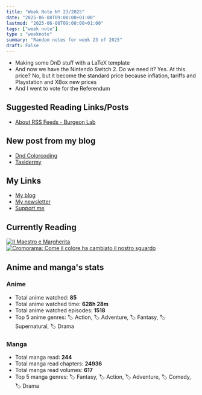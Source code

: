 ```yaml
---
title: "Week Note Nº 23/2025"
date: "2025-06-08T09:00:00+01:00"
lastmod: "2025-06-08T09:00:00+01:00"
tags: ["week note"]
type : "weeknote"
summary: "Random notes for week 23 of 2025"
draft: False
---
```


- Making some DnD stuff with a LaTeX template
- And now we have the Nintendo Switch 2. Do we need it? Yes. At this price? No, but it become the standard price because inflation, tariffs and Playstation and XBox new prices
- And I went to vote for the Referendum

## Suggested Reading Links/Posts
- [About RSS Feeds - Burgeon Lab](https://www.burgeonlab.com/2025/about-rss-feeds/?utm_source=fundor333.com)
## New post from my blog
- [Dnd Colorcoding](https://fundor333.com/micro/2025/06/dnd-colorcoding/?utm_source=fundor333.com)
- [Taxidermy](https://fundor333.com/micro/2025/06/taxidermy/?utm_source=fundor333.com)

## My Links
- [My blog](https://www.fundor333.com)
- [My newsletter](https://newsletter.digitaltearoom.com)
- [Support me](https://ko-fi.com/fundor333)

## Currently Reading
[![Il Maestro e Margherita](https://i.gr-assets.com/images/S/compressed.photo.goodreads.com/books/1449182290l/28095021._SX98_.jpg)](https://www.goodreads.com/review/show/7613476820?utm_medium=api&utm_source=rss) [![Cromorama: Come il colore ha cambiato il nostro sguardo](https://i.gr-assets.com/images/S/compressed.photo.goodreads.com/books/1505808761l/36266532._SX98_.jpg)](https://www.goodreads.com/review/show/5993206761?utm_medium=api&utm_source=rss)

## Anime and manga's stats

### **Anime**
- Total anime watched: **85**
- Total anime watched time: **628h 28m**
- Total anime watched episodes: **1518**
- Top 5 anime genres: 🏷️ Action, 🏷️ Adventure, 🏷️ Fantasy, 🏷️ Supernatural, 🏷️ Drama

### **Manga**
- Total manga read: **244**
- Total manga read chapters: **24936**
- Total manga read volumes: **617**
- Top 5 manga genres: 🏷️ Fantasy, 🏷️ Action, 🏷️ Adventure, 🏷️ Comedy, 🏷️ Drama
